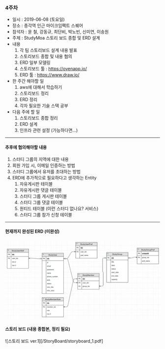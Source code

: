 ### 4주차
* 일시 : 2019-06-08 (토요일)
* 장소 : 종각역 인근 마이크임팩트 스퀘어
* 참석자 : 윤 철, 강동규, 최단비, 박노빈, 신미연, 이송원
* 주제 : StudyMoa 스토리 보드 종합 및 ERD 설계
* 내용
   1. 각 팀 스토리보드 설계 내용 발표
   2. 스토리보드 종합 및 내용 협의
   3. ERD 일부 모델링
   4. 스토리보드 툴 : https://ovenapp.io/
   5. ERD 툴 : https://www.draw.io/
* 한 주간 해야할 일
   1. aws에 대해서 학습하기
   2. 스토리보드 정리
   3. ERD 정리
   4. 각자 필요한 기술 스택 공부
* 다음 주에 할 일
   1. 스토리보드 종합 정리
   2. ERD 설계
   3. 인프라 관련 설정 (가능하다면...)
- - -
#### 추후에 협의해야할 내용
   1. 스터디 그룹의 지역에 대한 내용
   2. 회원 가입 시, 이메일 인증하는 방법
   3. 스터디 그룹에서 유저를 초대하는 방법
   4. ERD에 추가적으로 필요하다고 생각하는 Entity
      1. 자유게시판 테이블
      2. 자유게시판 댓글 테이블
      3. 스터디 그룹 게시판 테이블
      4. 스터디 그룹 댓글 테이블
      5. 원티드 테이블 (이런 스터디 없나요? 서비스)
      6. 스터디 그룹 참가 신청 테이블
- - -      
#### 현재까지 완성된 ERD (미완성)
![ERD_ver_1](/img/ERD_1.PNG)

#### 스토리 보드 (내용 종합본, 정리 필요)
![스토리 보드 ver.1][/StoryBoard/storyboard_1.pdf]
